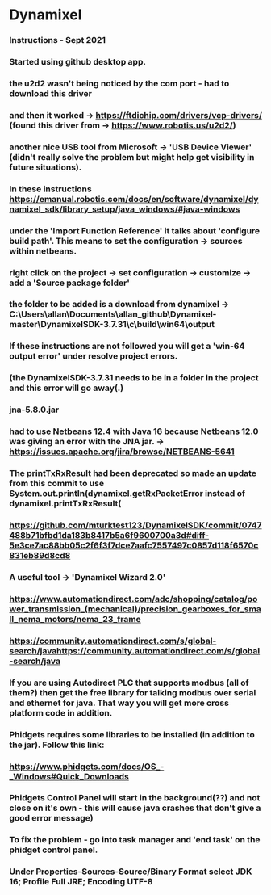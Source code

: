 # Dynamixel

### Instructions - Sept 2021

### Started using github desktop app.

### the u2d2 wasn't being noticed by the com port - had to download this driver 
### and then it worked -> https://ftdichip.com/drivers/vcp-drivers/ (found this driver from -> https://www.robotis.us/u2d2/)
### another nice USB tool from Microsoft -> 'USB Device Viewer' (didn't really solve the problem but might help get visibility in future situations).
###
### In these instructions https://emanual.robotis.com/docs/en/software/dynamixel/dynamixel_sdk/library_setup/java_windows/#java-windows
###     under the 'Import Function Reference' it talks about 'configure build path'. This means to set the configuration -> sources within netbeans.
###         right click on the project -> set configuration -> customize -> add a 'Source package folder'
###         the folder to be added is a download from dynamixel -> C:\Users\allan\Documents\allan_github\Dynamixel-master\DynamixelSDK-3.7.31\c\build\win64\output
###         If these instructions are not followed you will get a 'win-64 output error' under resolve project errors. 
###            (the DynamixelSDK-3.7.31 needs to be in a folder in the project and this error will go away(.)

### jna-5.8.0.jar
### had to use Netbeans 12.4 with Java 16 because Netbeans 12.0 was giving an error with the JNA jar. -> https://issues.apache.org/jira/browse/NETBEANS-5641
### 
### The printTxRxResult had been deprecated so made an update from this commit to use System.out.println(dynamixel.getRxPacketError instead of dynamixel.printTxRxResult(
### https://github.com/mturktest123/DynamixelSDK/commit/0747488b71bfbd1da183b8417b5a6f9600700a3d#diff-5e3ce7ac88bb05c2f6f3f7dce7aafc7557497c0857d118f6570c831eb89d8cd8
### 

### A useful tool -> 'Dynamixel Wizard 2.0'
### https://www.automationdirect.com/adc/shopping/catalog/power_transmission_(mechanical)/precision_gearboxes_for_small_nema_motors/nema_23_frame
###

### https://community.automationdirect.com/s/global-search/javahttps://community.automationdirect.com/s/global-search/java
### If you are using Autodirect PLC that supports modbus (all of them?) then get the free library for talking modbus over serial and ethernet for java. That way you will get more cross platform code in addition.
###
### Phidgets requires some libraries to be installed (in addition to the jar). Follow this link:
### https://www.phidgets.com/docs/OS_-_Windows#Quick_Downloads
### Phidgets Control Panel will start in the background(??) and not close on it's own - this will cause java crashes that don't give a good error message)
### To fix the problem - go into task manager and 'end task' on the phidget control panel.
###
### Under Properties-Sources-Source/Binary Format select JDK 16; Profile Full JRE; Encoding UTF-8
